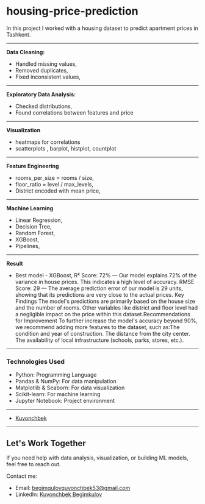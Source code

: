 # housing-price-prediction
In this project I worked with a housing dataset to predict apartment prices in Tashkent.

---

**Data Cleaning:**
- Handled missing values,
- Removed duplicates,
- Fixed inconsistent values,

---

**Exploratory Data Analysis:**
- Checked distributions,
- Found correlations between features and price

---

**Visualization**
- heatmaps for correlations
- scatterplots , barplot, histplot, countplot

---

**Feature Engineering**
- rooms_per_size = rooms / size,
- floor_ratio = level / max_levels,
- District encoded with mean price,

---

**Machine Learning**
- Linear Regression,
- Decision Tree,
- Random Forest,
- XGBoost,
- Pipelines,

---

**Result**
- Best model - XGBoost,
R² Score: 72% — Our model explains 72% of the variance in house prices. This indicates a high level of accuracy.
RMSE Score: 29 — The average prediction error of our model is 29 units, showing that its predictions are very close to the actual prices.
​Key Findings
​The model's predictions are primarily based on the house size and the number of rooms.
​Other variables like district and floor level had a negligible impact on the price within this dataset.
​Recommendations for Improvement
​To further increase the model's accuracy beyond 90%, we recommend adding more features to the dataset, such as:
​The condition and year of construction.
​The distance from the city center.
​The availability of local infrastructure (schools, parks, stores, etc.).

---

### Technologies Used

* Python: Programming Language
* Pandas & NumPy: For data manipulation
* Matplotlib & Seaborn: For data visualization
* Scikit-learn: For machine learning
* Jupyter Notebook: Project environment

---

* [Kuvonchbek](https://github.com/Kuvonchbek21)

---


##  Let's Work Together
If you need help with data analysis, visualization, or building ML models, feel free to reach out.  

Contact me:  
- Email: begimqulovquvonchbek53@gmail.com  
- LinkedIn: [Kuvonchbek Begimkulov](https://linkedin.com/in/kuvonchbek-begimkulov)


